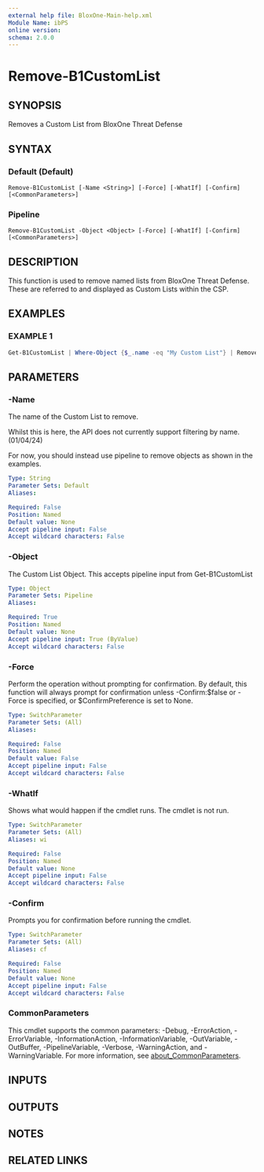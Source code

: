 ```yaml
---
external help file: BloxOne-Main-help.xml
Module Name: ibPS
online version:
schema: 2.0.0
---
```


# Remove-B1CustomList

## SYNOPSIS
Removes a Custom List from BloxOne Threat Defense

## SYNTAX

### Default (Default)
```
Remove-B1CustomList [-Name <String>] [-Force] [-WhatIf] [-Confirm] [<CommonParameters>]
```

### Pipeline
```
Remove-B1CustomList -Object <Object> [-Force] [-WhatIf] [-Confirm] [<CommonParameters>]
```

## DESCRIPTION
This function is used to remove named lists from BloxOne Threat Defense.
These are referred to and displayed as Custom Lists within the CSP.

## EXAMPLES

### EXAMPLE 1
```powershell
Get-B1CustomList | Where-Object {$_.name -eq "My Custom List"} | Remove-B1CustomList
```

## PARAMETERS

### -Name
The name of the Custom List to remove.

Whilst this is here, the API does not currently support filtering by name.
(01/04/24)

For now, you should instead use pipeline to remove objects as shown in the examples.

```yaml
Type: String
Parameter Sets: Default
Aliases:

Required: False
Position: Named
Default value: None
Accept pipeline input: False
Accept wildcard characters: False
```

### -Object
The Custom List Object.
This accepts pipeline input from Get-B1CustomList

```yaml
Type: Object
Parameter Sets: Pipeline
Aliases:

Required: True
Position: Named
Default value: None
Accept pipeline input: True (ByValue)
Accept wildcard characters: False
```

### -Force
Perform the operation without prompting for confirmation.
By default, this function will always prompt for confirmation unless -Confirm:$false or -Force is specified, or $ConfirmPreference is set to None.

```yaml
Type: SwitchParameter
Parameter Sets: (All)
Aliases:

Required: False
Position: Named
Default value: False
Accept pipeline input: False
Accept wildcard characters: False
```

### -WhatIf
Shows what would happen if the cmdlet runs.
The cmdlet is not run.

```yaml
Type: SwitchParameter
Parameter Sets: (All)
Aliases: wi

Required: False
Position: Named
Default value: None
Accept pipeline input: False
Accept wildcard characters: False
```

### -Confirm
Prompts you for confirmation before running the cmdlet.

```yaml
Type: SwitchParameter
Parameter Sets: (All)
Aliases: cf

Required: False
Position: Named
Default value: None
Accept pipeline input: False
Accept wildcard characters: False
```

### CommonParameters
This cmdlet supports the common parameters: -Debug, -ErrorAction, -ErrorVariable, -InformationAction, -InformationVariable, -OutVariable, -OutBuffer, -PipelineVariable, -Verbose, -WarningAction, and -WarningVariable. For more information, see [about_CommonParameters](http://go.microsoft.com/fwlink/?LinkID=113216).

## INPUTS

## OUTPUTS

## NOTES

## RELATED LINKS
